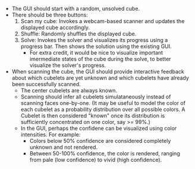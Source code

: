 * The GUI should start with a random, unsolved cube.
* There should be three buttons:
  1. Scan my cube: Invokes a webcam-based scanner and updates the displayed cube
     accordingly.
  2. Shuffle: Randomly shuffles the displayed cube.
  3. Solve: Invokes the solver and visualizes its progress using a progress bar.
     Then shows the solution using the existing GUI.
     * For extra credit, it would be nice to visualize important imermediate
       states of the cube during the solve, to better visualize the solver's
       progress.
* When scanning the cube, the GUI should provide interactive feedback about
  which cubelets are yet unknown and which cubelets have already been
  successfully scanned.
  * The center cubelets are always known.
  * Scanning should infer all cubelets simulataneously instead of scanning faces
    one-by-one. (It may be useful to model the color of each cubelet as a 
    probability distribution over all possible colors. A Cubelet is then 
    considered "known" once its distribution is sufficiently concentrated on one
    color, say >= 99%.)
  * In the GUI, perhaps the confidene can be visualized using color intensities.
    For example:
    * Colors below 50% confidence are considered completely unknown and not
      rendered.
    * Between 50-100% confidence, the color is rendered, ranging from pale 
      (low confidence) to vivid (high confidence).
